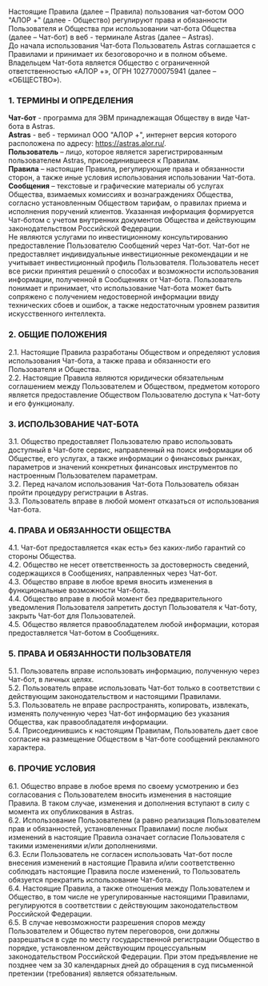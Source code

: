 ﻿Настоящие Правила (далее – Правила) пользования чат-ботом ООО "АЛОР +" (далее - Общество) регулируют права и обязанности Пользователя и Общества при использовании чат-бота Общества (далее – Чат-бот) в веб - терминале Astras (далее – Astras).  
До начала использования Чат-бота Пользователь Astras соглашается с Правилами и принимает их безоговорочно и в полном объеме.  
Владельцем Чат-бота является Общество с ограниченной ответственностью «АЛОР +», ОГРН 1027700075941 (далее – «ОБЩЕСТВО»).

### 1. ТЕРМИНЫ И ОПРЕДЕЛЕНИЯ

**Чат-бот** - программа для ЭВМ принадлежащая Обществу в виде Чат-бота в Astras.  
**Astras** - веб - терминал ООО "АЛОР +", интернет версия которого расположена по адресу: https://astras.alor.ru/.  
**Пользователь** – лицо, которое является зарегистрированным пользователем Astras, присоединившееся к Правилам.  
**Правила** – настоящие Правила, регулирующие права и обязанности сторон, а также иные условия использования использовании Чат-бота.  
**Сообщения** – текстовые и графические материалы об услугах Общества, взимаемых комиссиях и вознаграждениях Общества, согласно установленным Обществом тарифам, о правилах приема и исполнения поручений клиентов. Указанная информация формируется Чат-ботом с учетом внутренних документов Общества и действующим законодательством Российской Федерации.  
Не являются услугами по инвестиционному консультированию предоставление Пользователю Сообщений через Чат-бот. Чат-бот не предоставляет индивидуальные инвестиционные рекомендации и не учитывает инвестиционный профиль Пользователя. Пользователь несет все риски принятия решений о способах и возможности использования информации, полученной в Сообщениях от Чат-бота. Пользователь понимает и принимает, что использование Чат-бота может быть сопряжено с получением недостоверной информации ввиду технических сбоев и ошибок, а также недостаточным уровнем развития искусственного интеллекта.

### 2. ОБЩИЕ ПОЛОЖЕНИЯ

2.1. Настоящие Правила разработаны Обществом и определяют условия использования Чат-бота, а также права и обязанности его Пользователя и Общества.  
2.2. Настоящие Правила являются юридически обязательным соглашением между Пользователем и Обществом, предметом которого является предоставление Обществом Пользователю доступа к Чат-боту и его функционалу.

### 3. ИСПОЛЬЗОВАНИЕ ЧАТ-БОТА

3.1. Общество предоставляет Пользователю право использовать доступный в Чат-боте сервис, направленный на поиск информации об Обществе, его услугах, а также информации о финансовых рынках, параметров и значений конкретных финансовых инструментов по настроенным Пользователем параметрам.  
3.2. Перед началом использования Чат-бота Пользователь обязан пройти процедуру регистрации в Astras.  
3.3. Пользователь вправе в любой момент отказаться от использования Чат-бота.

### 4. ПРАВА И ОБЯЗАННОСТИ ОБЩЕСТВА

4.1. Чат-бот предоставляется «как есть» без каких-либо гарантий со стороны Общества.  
4.2. Общество не несет ответственность за достоверность сведений, содержащихся в Сообщениях, направленных через Чат-бот.  
4.3. Общество вправе в любое время вносить изменения в функциональные возможности Чат-бота.  
4.4. Общество вправе в любой момент без предварительного уведомления Пользователя запретить доступ Пользователя к Чат-боту, закрыть Чат-бот для Пользователей.  
4.5. Общество является правообладателем любой информации, которая предоставляется Чат-ботом в Сообщениях.

### 5. ПРАВА И ОБЯЗАННОСТИ ПОЛЬЗОВАТЕЛЯ

5.1. Пользователь вправе использовать информацию, полученную через Чат-бот, в личных целях.  
5.2. Пользователь вправе использовать Чат-бот только в соответствии с действующим законодательством и настоящими Правилами.  
5.3. Пользователь не вправе распространять, копировать, извлекать, изменять полученную через Чат-бот информацию без указания Общества, как правообладателя информации.  
5.4. Присоединившись к настоящим Правилам, Пользователь дает свое согласие на размещение Обществом в Чат-боте сообщений рекламного характера.

### 6. ПРОЧИЕ УСЛОВИЯ

6.1. Общество вправе в любое время по своему усмотрению и без согласования с Пользователем вносить изменения в настоящие Правила. В таком случае, изменения и дополнения вступают в силу с момента их опубликования в Astras.  
6.2. Использование Пользователем (а равно реализация Пользователем прав и обязанностей, установленных Правилами) после любых изменений в настоящие Правила означает согласие Пользователя с такими изменениями и/или дополнениями.  
6.3. Если Пользователь не согласен использовать Чат-бот после внесения изменений в настоящие Правила и/или соответственно соблюдать настоящие Правила после изменений, то Пользователь обязуется прекратить использование Чат-бота.  
6.4. Настоящие Правила, а также отношения между Пользователем и Общество, в том числе не урегулированные настоящими Правилами, регулируются в соответствии с действующим законодательством Российской Федерации.  
6.5. В случае невозможности разрешения споров между Пользователем и Общество путем переговоров, они должны разрешаться в суде по месту государственной регистрации Общество в порядке, установленном действующим процессуальным законодательством Российской Федерации. При этом предъявление не позднее чем за 30 календарных дней до обращения в суд письменной претензии (требования) является обязательным.
